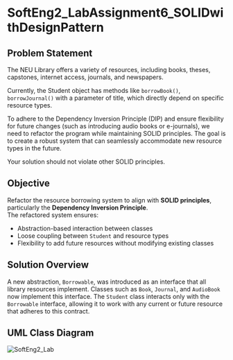 # SoftEng2_LabAssignment6_SOLIDwithDesignPattern
## Problem Statement

The NEU Library offers a variety of resources, including books, theses, capstones, internet access, journals, and newspapers.

Currently, the Student object has methods like `borrowBook()`, `borrowJournal()` with a parameter of title, which directly depend on specific resource types.

To adhere to the Dependency Inversion Principle (DIP) and ensure flexibility for future changes (such as introducing audio books or e-journals), we need to refactor the program while maintaining SOLID principles. The goal is to create a robust system that can seamlessly accommodate new resource types in the future.

Your solution should not violate other SOLID principles.

## Objective

Refactor the resource borrowing system to align with **SOLID principles**, particularly the **Dependency Inversion Principle**.   
The refactored system ensures:
- Abstraction-based interaction between classes
- Loose coupling between `Student` and resource types
- Flexibility to add future resources without modifying existing classes

## Solution Overview

A new abstraction, `Borrowable`, was introduced as an interface that all library resources implement. Classes such as `Book`, `Journal`, and `AudioBook` now implement this interface. The `Student` class interacts only with the `Borrowable` interface, allowing it to work with any current or future resource that adheres to this contract.

## UML Class Diagram
![SoftEng2_Lab](https://github.com/user-attachments/assets/a991c368-5d82-43c6-b242-542f8df39439)
